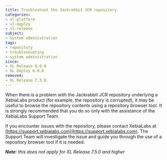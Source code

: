 ```yaml
---
title: Troubleshoot the Jackrabbit JCR repository
categories:
- xl-platform
- xl-deploy
- xl-release
subject:
- System administration
tags:
- repository
- troubleshooting
- system administration
since:
- XL Release 6.0.0
- XL Deploy 6.0.0
removed:
- XL Release 7.5.0
---
```


When there is a problem with the Jackrabbit JCR repository underlying a XebiaLabs product (for example, the repository is corrupted), it may be useful to browse the repository contents using a repository browser tool. It is strongly recommended that you do so only with the assistance of the XebiaLabs Support Team.

If you encounter issues with the repository, please contact XebiaLabs at [https://support.xebialabs.com](https://support.xebialabs.com). The Support Team will investigate the issue and guide you through the use of a repository browser tool if it is needed.

_**Note**: this does not apply for XL Release 7.5.0 and higher_